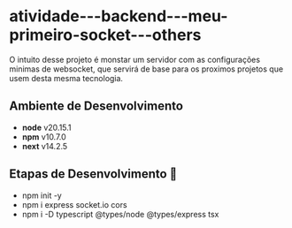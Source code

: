 # atividade---backend---meu-primeiro-socket---others

O intuito desse projeto é monstar um servidor com as configurações minimas de websocket, que servirá de base para os proximos projetos que usem desta mesma tecnologia.

## Ambiente de Desenvolvimento

- **node** v20.15.1
- **npm** v10.7.0
- **next** v14.2.5

## Etapas de Desenvolvimento 🎯

- npm init -y
- npm i express socket.io cors
- npm i -D typescript @types/node @types/express tsx
